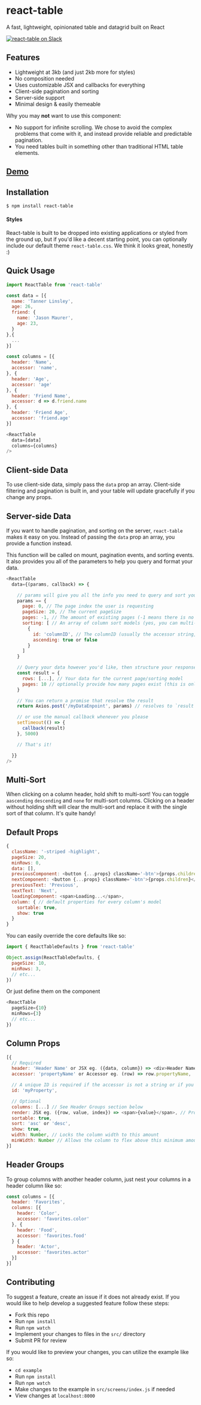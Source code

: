 # react-table
A fast, lightweight, opinionated table and datagrid built on React

[![react-table on Slack](https://img.shields.io/badge/slack-reactTable-blue.svg)](https://react-table-slack.herokuapp.com/)

## Features

- Lightweight at 3kb (and just 2kb more for styles)
- No composition needed
- Uses customizable JSX and callbacks for everything
- Client-side pagination and sorting
- Server-side support
- Minimal design & easily themeable

Why you may **not** want to use this component:
- No support for infinite scrolling. We chose to avoid the complex problems that come with it, and instead provide reliable and predictable pagination.
- You need tables built in something other than traditional HTML table elements.

## [Demo](http://react-table.zabapps.com)

## Installation
```bash
$ npm install react-table
```

#### Styles
React-table is built to be dropped into existing applications or styled from the ground up, but if you'd like a decent starting point, you can optionally include our default theme `react-table.css`.  We think it looks great, honestly :)

## Quick Usage
```javascript
import ReactTable from 'react-table'

const data = [{
  name: 'Tanner Linsley',
  age: 26,
  friend: {
    name: 'Jason Maurer',
    age: 23,
  }
},{
  ...
}]

const columns = [{
  header: 'Name',
  accessor: 'name',
}, {
  header: 'Age',
  accessor: 'age'
}, {
  header: 'Friend Name',
  accessor: d => d.friend.name
}, {
  header: 'Friend Age',
  accessor: 'friend.age'
}]

<ReactTable
  data=[data]
  columns={columns}
/>
```

## Client-side Data
To use client-side data, simply pass the `data` prop an array. Client-side filtering and pagination is built in, and your table will update gracefully if you change any props.

## Server-side Data
If you want to handle pagination, and sorting on the server, `react-table` makes it easy on you. Instead of passing the `data` prop an array, you provide a function instead.

This function will be called on mount, pagination events, and sorting events. It also provides you all of the parameters to help you query and format your data.

```javascript
<ReactTable
  data={(params, callback) => {

    // params will give you all the info you need to query and sort your data
    params == {
      page: 0, // The page index the user is requesting
      pageSize: 20, // The current pageSize
      pages: -1, // The amount of existing pages (-1 means there is no page data yet)
      sorting: [ // An array of column sort models (yes, you can multi-sort!)
        {
          id: 'columnID', // The columnID (usually the accessor string, but can be overridden for server-side or required if the column accessor is a function)
          ascending: true or false
        }
      ]
    }

    // Query your data however you'd like, then structure your response like so:
    const result = {
      rows: [...], // Your data for the current page/sorting model
      pages: 10 // optionally provide how many pages exist (this is only needed if you choose to display page numbers, and only the first time you make the call or if the page count changes)
    }

    // You can return a promise that resolve the result
    return Axios.post('/myDataEnpoint', params) // resolves to `result`

    // or use the manual callback whenever you please
    setTimeout(() => {
      callback(result)
    }, 5000)

    // That's it!

  }}
/>
```

## Multi-Sort
When clicking on a column header, hold shift to multi-sort! You can toggle `aascending` `descending` and `none` for multi-sort columns. Clicking on a header without holding shift will clear the multi-sort and replace it with the single sort of that column. It's quite handy!

## Default Props
```javascript
{
  className: '-striped -highlight',
  pageSize: 20,
  minRows: 0,
  data: [],
  previousComponent: <button {...props} className='-btn'>{props.children}</button>,
  nextComponent: <button {...props} className='-btn'>{props.children}</button>,
  previousText: 'Previous',
  nextText: 'Next',
  loadingComponent: <span>Loading...</span>,
  column: { // default properties for every column's model
    sortable: true,
    show: true
  }
}
```

You can easily override the core defaults like so:

```javascript
import { ReactTableDefaults } from 'react-table'

Object.assign(ReactTableDefaults, {
  pageSize: 10,
  minRows: 3,
  // etc...
})
```

Or just define them on the component

```javascript
<ReactTable
  pageSize={10}
  minRows={3}
  // etc...
})
```

## Column Props

```javascript
[{
  // Required
  header: 'Header Name' or JSX eg. ({data, column}) => <div>Header Name</div>,
  accessor: 'propertyName' or Accessor eg. (row) => row.propertyName,

  // A unique ID is required if the accessor is not a string or if you would like to override the column name used in server-side calls
  id: 'myProperty',

  // Optional
  columns: [...] // See Header Groups section below
  render: JSX eg. ({row, value, index}) => <span>{value}</span>, // Provide a JSX element or stateless function to render whatever you want as the column's cell with access to the entire row
  sortable: true,
  sort: 'asc' or 'desc',
  show: true,
  width: Number, // Locks the column width to this amount
  minWidth: Number // Allows the column to flex above this minimum amount
}]
```

## Header Groups
To group columns with another header column, just nest your columns in a header column like so:
```javascript
const columns = [{
  header: 'Favorites',
  columns: [{
    header: 'Color',
    accessor: 'favorites.color'
  }, {
    header: 'Food',
    accessor: 'favorites.food'
  } {
    header: 'Actor',
    accessor: 'favorites.actor'
  }]
}]
```

## Contributing
To suggest a feature, create an issue if it does not already exist.
If you would like to help develop a suggested feature follow these steps:

- Fork this repo
- Run `npm install`
- Run `npm watch`
- Implement your changes to files in the `src/` directory
- Submit PR for review

If you would like to preview your changes, you can utilize the example like so:

- `cd example`
- Run `npm install`
- Run `npm watch`
- Make changes to the example in `src/screens/index.js` if needed
- View changes at `localhost:8000`
